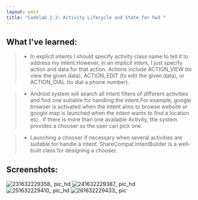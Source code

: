 ```yaml
---
layout: post
title: "Codelab 2.3: Activity Lifecycle and State for hw3 "
---
```


## What I've learned:
> - In explicit intents I should specify activity class name to tell it to address my intent.However, in an implicit intent, I just specify action and data for that action. Actions include ACTION_VIEW (to view the given data), ACTION_EDIT (to edit the given data), or ACTION_DIAL (to dial a phone number). 

> - Android system will search all intent filters of different activities and find one suitable for handling the intent.For example, google browser is activated when the intent aims to browse website or google map is launched when the intent wants to find a location etc.. If there is more than one available Activity, the system provides a chooser so the user can pick one.

> - Launching a chooser if necessary when several activities are suitable for handle a intent. ShareCompat.IntentBuilder is a well- built class for designing a chooser. 


## Screenshots:
![231632229358_ pic_hd](https://user-images.githubusercontent.com/77960108/134230246-73ae0122-0fa7-4596-aa43-52d7da283d58.jpg)
![241632229387_ pic_hd](https://user-images.githubusercontent.com/77960108/134230261-e6cc9220-501c-4a53-a416-b392fa846e2c.jpg)
![251632229410_ pic_hd](https://user-images.githubusercontent.com/77960108/134230275-87c2e922-0b5c-4d91-95d2-45088718aed3.jpg)
![261632229433_ pic](https://user-images.githubusercontent.com/77960108/134230286-29bb6fe8-62be-484c-bb7d-84588675b844.jpg)
